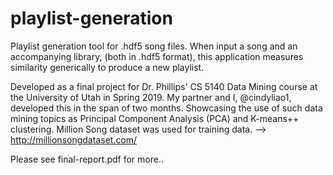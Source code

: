 # playlist-generation
Playlist generation tool for .hdf5 song files. When input a song and an accompanying library, (both in .hdf5 format), this application measures similarity generically to produce a new playlist.

Developed as a final project for Dr. Phillips' CS 5140 Data Mining course at the University of Utah in Spring 2019.
My partner and I, @cindyliao1, developed this in the span of two months. Showcasing the use of such data mining topics as Principal Component Analysis (PCA) and K-means++ clustering.
Million Song dataset was used for training data. --> http://millionsongdataset.com/

Please see final-report.pdf for more..
